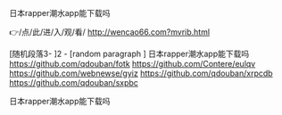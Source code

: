 
日本rapper潮水app能下载吗




👉/点/此/进/入/观/看/ http://wencao66.com?mvrib.html




[随机段落3-
]2 - [random paragraph
]
日本rapper潮水app能下载吗 https://github.com/qdouban/fotk
https://github.com/Contere/eulqv
https://github.com/webnewse/gyiz
https://github.com/qdouban/xrpcdb
https://github.com/qdouban/sxpbc





日本rapper潮水app能下载吗
